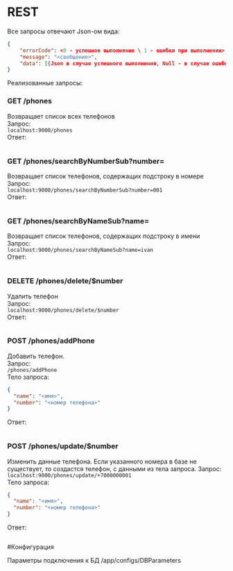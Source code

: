 # REST
Все запросы отвечают Json-ом вида:  
```json
{
    "errorCode": <0 - успешное выполнение \ 1 - ошибки при выполнении>,
    "message": "<сообщение>",
    "data": [{Json в случае успешного выполнения, Null - в случае ошибки}]
}
```

Реализованные запросы:
### GET         /phones
Возвращает список всех телефонов  
Запрос:  
`localhost:9000/phones`  
Ответ:  
```json

```

### GET         /phones/searchByNumberSub?number=
Возвращает список телефонов, содержащих подстроку в номере
Запрос:  
`localhost:9000/phones/searchByNumberSub?number=001`  
Ответ:  
```json

```

### GET         /phones/searchByNameSub?name=
Возвращает список телефонов, содержащих подстроку в имени  
Запрос:  
`localhost:9000/phones/searchByNameSub?name=ivan`  
Ответ:  
```json

```

### DELETE      /phones/delete/$number
Удалить телефон  
Запрос:  
`localhost:9000/phones/delete/$number`  
Ответ:  
```json

```

### POST        /phones/addPhone 
Добавить телефон.   
Запрос:  
`/phones/addPhone`  
Тело запроса:  
```json
{
  "name": "<имя>",
  "number": "<номер телефона>"
}
```
Ответ:  
```json

```

### POST        /phones/update/$number
Изменить данные телефона.
Если указанного номера в базе не существует, то создастся телефон, с данными из тела запроса.
Запрос:  
`localhost:9000/phones/update/+7000000001`  
Тело запроса:  
```json
{
  "name": "<имя>",
  "number": "<номер телефона>"
}
```
Ответ:  
```json

```

#Конфигурация

Параметры подключения к БД /app/configs/DBParameters
